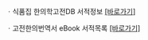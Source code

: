 ㆍ식품집 한의학고전DB 서적정보 <a href="https://mediclassics.kr/books/179, target=_blank">[바로가기]</a>

ㆍ고전한의번역서 eBook 서적목록 <a href="https://info.mediclassics.kr/bookshelf/list/eBook/list, target=_blank">[바로가기]</a>
